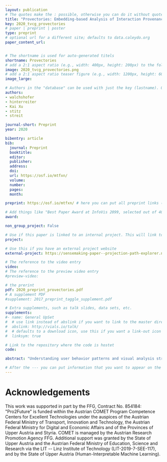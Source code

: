 ```yaml
---
layout: publication
# The quotes make the : possible, otherwise you can do it without quotes
title: "Provectories: Embedding-based Analysis of Interaction Provenance Data"
key: 2020_tvcg_provectories
# paper | preprint | poster
type: preprint
# optional url for a different site; defaults to data.caleydo.org
paper_content_url: 


# The shortname is used for auto-generated titels
shortname: Provectories
# add a 2:1 aspect ratio (e.g., width: 400px, height: 200px) to the folder /assets/images/papers/
image: 2020_tvcg_provectories.png
# add a 2:1 aspect ratio teaser figure (e.g., width: 1200px, height: 600px) to the folder /assets/images/papers/
image_large: 

# Authors in the "database" can be used with just the key (lastname). Others can be written properly.
authors:
- walchshofer
- hinterreiter
- Kai Xu
- stitz
- streit 

journal-short: Preprint
year: 2020

bibentry: article
bib:
  journal: Preprint
  booktitle: 
  editor: 
  publisher: 
  address: 
  doi: 
  url: https://osf.io/mtfxn/
  volume: 
  number: 
  pages: 
  month: 

preprint: https://osf.io/mtfxn/ # here you can put all preprint links (arxiv.org, osf.io,...)

# Add things like "Best Paper Award at InfoVis 2099, selected out of 4000 submissions"
award:

non_group_project: False

# Use if this paper is linked to an internal project. This will link to the project site
project: 

# Use this if you have an external project website
external-project: https://sensemaking-paper--projection-path-explorer.netlify.app/

# The reference to the video entry
video: 
# The reference to the preview video entry
#preview-video:

# the prerint
pdf: 2020_preprint_provectories.pdf
# A supplement PDF
#supplement: 2017_preprint_taggle_supplement.pdf

# Extra supplements, such as talk slides, data sets, etc.
supplements:
#- name: General UpSet
#  # use link instead of abslink if you want to link to the master directory
#  abslink: http://vials.io/talk/
#  # defaults to a download icon, use this if you want a link-out icon
#  linksym: true

# Link to the repository where the code is hostet
code: 

abstract: "Understanding user behavior patterns and visual analysis strategies is a long-standing challenge. Existing approaches rely largely on time-consuming manualprocesses such as interviews and the analysis of observational data. While it is technically possible to capture a history of user interactions and application states, it remains difficult to extract and describe analysis strategies based on interaction provenance. In this paper, we propose a novel visual approach to meta-analysis of interaction provenance.  We capture single and multiple user sessions as graphs of high-dimensional application states. Our meta-analysis is based on two different types of two-dimensional embeddings of these high-dimensional states: layouts based on (i) topology and (ii) attribute similarity. We applied these visualization approaches to synthetic and real user provenance data. From our visualizations, we were able to extract patterns for data types and analytical reasoning strategies."

# After the --- you can put information that you want to appear on the website using markdown formatting or HTML. A good example are acknowledgements, extra references, an erratum, etc.
---
```



# Acknowledgements

This work was supported in part by the FFG, Contract No. 854184: "Pro2Future" is funded within the Austrian COMET Program Competence Centers for Excellent Technologies under the auspices of the Austrian Federal Ministry of Transport, Innovation and Technology, the Austrian Federal Ministry for Digital and Economic Affairs and of the Provinces of Upper Austria and Styria. COMET is managed by the Austrian Research Promotion Agency FFG.
Additional support was granted by the State of Upper Austria and the Austrian Federal Ministry of Education, Science and Research via the LIT -- Linz Institute of Technology (LIT-2019-7-SEE-117), and by the State of Upper Austria (Human-Interpretable Machine Learning).